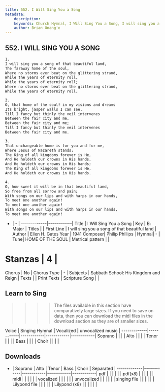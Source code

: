 ```yaml
---
title: 552. I Will Sing You a Song
metadata:
    description: 
    keywords: Church Hymnal, I Will Sing You a Song, I will sing you a song of that beautiful land, 
    author: Brian Onang'o
---
```



## 552. I WILL SING YOU A SONG

```txt
1.
I will sing you a song of that beautiful land, 
The faraway home of the soul, 
Where no storms ever beat on the glittering strand, 
While the years of eternity roll, 
While the years of eternity roll; 
Where no storms ever beat on the glittering strand, 
While the years of eternity roll. 

2.
O, that home of the soul! in my visions and dreams 
Its bright, jasper walls I can see, 
Till I fancy but thinly the veil intervenes 
Between the fair city and me, 
Between the fair city and me; 
Till I fancy but thinly the veil intervenes 
Between the fair city and me. 

3.
That unchangeable home is for you and for me, 
Where Jesus of Nazareth stands; 
The King of all kingdoms forever is He, 
And He holdeth our crowns in His hands, 
And He holdeth our crowns in His hands; 
The King of all kingdoms forever is He, 
And He holdeth our crowns in His hands. 

4.
O, how sweet it will be in that beautiful land, 
So free from all sorrow and pain; 
With songs on our lips and with harps in our hands, 
To meet one another again! 
To meet one another again! 
With songs on our lips and with harps in our hands, 
To meet one another again!
```

- |   -  |
-------------|------------|
Title | I Will Sing You a Song |
Key | E♭ Major |
Titles |  |
First Line | I will sing you a song of that beautiful land |
Author | Ellen H. Gates
Year | 1941
Composer| Philip Phillips |
Hymnal|  - |
Tune| HOME OF THE SOUL |
Metrical pattern | |
# Stanzas | 4 |
Chorus | No |
Chorus Type | - |
Subjects | Sabbath School: His Kingdom and Reign |
Texts |  |
Print Texts | 
Scripture Song |  |
  
## Learn to Sing

>>>> The files available in this section have comparatively large sizes. If you need to save on data, then you can download the midi files in the download section as they are of smaller sizes.

Voice |  Singing Hymnal | Vocalized | unvocalized music |
-------------|------------|------------|------------|------------|
Soprano | | | |
Alto | | | |
Tenor | | | |
Bass | | | |
Choir | | | |

## Downloads

- |  Soprano | Alto | Tenor | Bass | Choir | Separated |
-------------|------------|------------|------------|------------|
pdf | | | | | |
pdf(x8) | | | | | |
midi | | | | | |
vocalized | | | | | |
unvocalized | | | | | |
singing file | | | | | |
Lilypond file | | | | | |
Lilypond (x8) | | | | | |
  